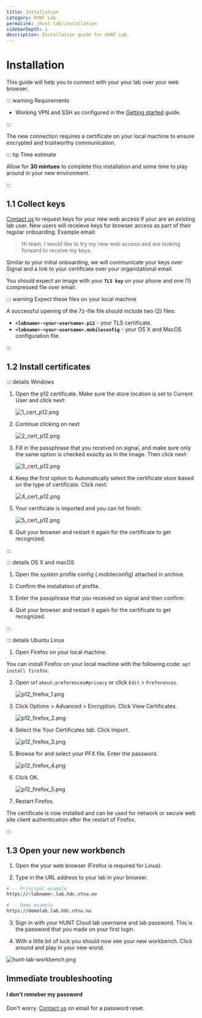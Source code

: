 ```yaml
---
title: Installation
category: HUNT Lab
permalink: /hunt-lab/installation
sidebarDepth: 1
description: Installation guide for HUNT Lab.
---
```


# Installation 

This guide will help you to connect with your your lab over your web browser. 

::: warning Requirements

- Working VPN and SSH as configured in the [Getting started](/getting-started/) guide.

:::

The new connection requires a certificate on your local machine to ensure encrypted and trustworthy communication.

::: tip Time estimate

Allow for **30 mintues** to complete this installation and some time to play around in your new environment.

:::

## 1.1 Collect keys

[Contact us](/contact) to request keys for your new web access if your are an existing lab user. New users will receieve keys for browser access as part of their regular onboarding. Example email: 

> Hi team, I would like to try my new web access and are looking forward to receive my keys. 

Similar to your initial onboarding, we will communicate your keys over Signal  and a link to your certificate over your organizational email.

You should expect an image with your **`TLS key`** on your phone and one (1) compressed file over email: 

::: warning Expect these files on your local machine

A successful opening of the 7z-file file should include two (2) files: 

- **`<labname>-<your-username>.p12`** - your TLS certificate. 
- **`<labname>-<your-username>.mobileconfig`** - your OS X and MacOS configuration file.

:::

## 1.2 Install certificates



::: details Windows

1. Open the p12 certificate. Make sure the store location is set to Current User and click next:

   ![1_cert_p12.png](./images/1_cert_p12.png)

2. Continue clicking on next

   ![2_cert_p12.png](./images/2_cert_p12.png)

3. Fill in the passphrase that you received on signal, and make sure only the same option is checked exactly as in the image. Then click next:

   ![3_cert_p12.png](./images/3_cert_p12.png)

4. Keep the first option to Automatically select the certificate store based on the type of certificate. Click next:

   ![4_cert_p12.png](./images/4_cert_p12.png)

5. Your certificate is imported and you can hit finish:

   ![5_cert_p12.png](./images/5_cert_p12.png)

6. Quit your browser and restart it again for the certificate to get recognized.

:::


::: details OS X and macOS

1. Open the system profile config (.mobileconfig) attached in archive.

2. Confirm the installation of profile.

3. Enter the passphrase that you received on signal and then confirm.

4. Quit your browser and restart it again for the certificate to get recognized.

:::


::: details Ubuntu Linux

1. Open Firefox on your local machine. 

You can install Firefox on your local machine with the following code: `apt install firefox`. 

2. Open url `about:preferences#privacy` or click `Edit` > `Preferences`.

   ![p12_firefox_1.png](./images/p12_firefox_1.png)

3. Click Options > Advanced > Encryption. Click View Certificates.

   ![p12_firefox_2.png](./images/p12_firefox_2.png)

4. Select the Your Certificates tab. Click Import.

   ![p12_firefox_3.png](./images/p12_firefox_3.png)

5. Browse for and select your PFX file. Enter the password.

   ![p12_firefox_4.png](./images/p12_firefox_4.png)

6. Click OK.

   ![p12_firefox_5.png](./images/p12_firefox_5.png)

7. Restart Firefox. 

The certificate is now installed and can be used for network or secure web site client authentication after the restart of Firefox.

:::

## 1.3 Open your new workbench

1. Open the your web browser (Firefox is required for Linux). 

2. Type in the URL address to your lab in your browser.

```bash
# -- Principal example
https://<labname>.lab.hdc.ntnu.no

# -- Demo example
https://demolab.lab.hdc.ntnu.no
```

3. Sign in with your HUNT Cloud lab username and lab password. This is the password that you made on your first login. 

4. With a little bit of luck you should now see your new workbench. Click around and play in your new world.

  ![hunt-lab-workbench.png](./images/hunt-lab-workbench.png)



## Immediate troubleshooting

#### I don't remeber my password

Don't worry. [Contact us](/contact) on email for a password reset. 

